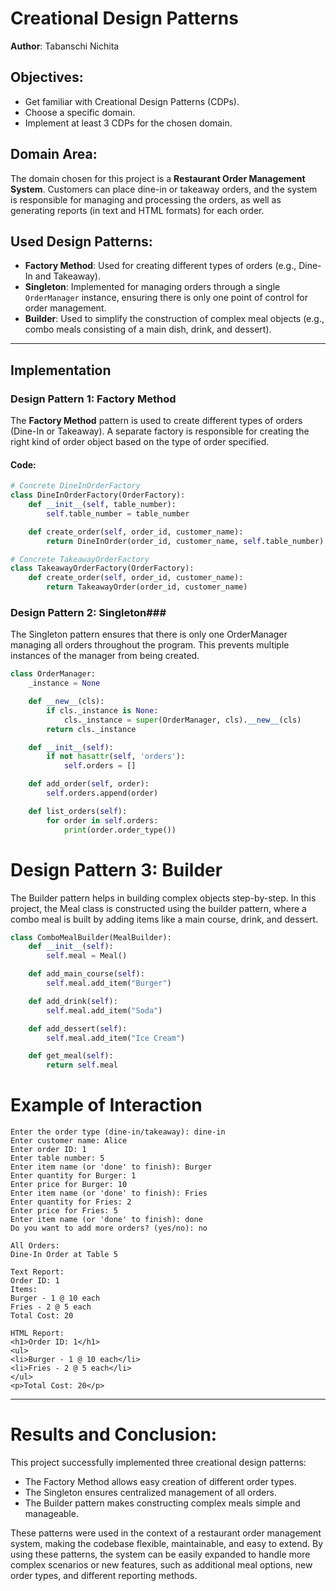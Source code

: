 # Creational Design Patterns  

**Author**: Tabanschi Nichita  

## Objectives:
- Get familiar with Creational Design Patterns (CDPs).
- Choose a specific domain.
- Implement at least 3 CDPs for the chosen domain.

## Domain Area:
The domain chosen for this project is a **Restaurant Order Management System**. Customers can place dine-in or takeaway orders, and the system is responsible for managing and processing the orders, as well as generating reports (in text and HTML formats) for each order.

## Used Design Patterns:
- **Factory Method**: Used for creating different types of orders (e.g., Dine-In and Takeaway).
- **Singleton**: Implemented for managing orders through a single `OrderManager` instance, ensuring there is only one point of control for order management.
- **Builder**: Used to simplify the construction of complex meal objects (e.g., combo meals consisting of a main dish, drink, and dessert).

---

## Implementation

### **Design Pattern 1: Factory Method**

The **Factory Method** pattern is used to create different types of orders (Dine-In or Takeaway). A separate factory is responsible for creating the right kind of order object based on the type of order specified.

#### Code:
```python
# Concrete DineInOrderFactory
class DineInOrderFactory(OrderFactory):
    def __init__(self, table_number):
        self.table_number = table_number

    def create_order(self, order_id, customer_name):
        return DineInOrder(order_id, customer_name, self.table_number)

# Concrete TakeawayOrderFactory
class TakeawayOrderFactory(OrderFactory):
    def create_order(self, order_id, customer_name):
        return TakeawayOrder(order_id, customer_name)
   ```  
### **Design Pattern 2: Singleton**###
The Singleton pattern ensures that there is only one OrderManager managing all orders throughout the program. This prevents multiple instances of the manager from being created.

```python
class OrderManager:
    _instance = None

    def __new__(cls):
        if cls._instance is None:
            cls._instance = super(OrderManager, cls).__new__(cls)
        return cls._instance

    def __init__(self):
        if not hasattr(self, 'orders'):
            self.orders = []

    def add_order(self, order):
        self.orders.append(order)

    def list_orders(self):
        for order in self.orders:
            print(order.order_type())

```
# Design Pattern 3: Builder
The Builder pattern helps in building complex objects step-by-step. In this project, the Meal class is constructed using the builder pattern, where a combo meal is built by adding items like a main course, drink, and dessert.

```python
class ComboMealBuilder(MealBuilder):
    def __init__(self):
        self.meal = Meal()

    def add_main_course(self):
        self.meal.add_item("Burger")

    def add_drink(self):
        self.meal.add_item("Soda")

    def add_dessert(self):
        self.meal.add_item("Ice Cream")

    def get_meal(self):
        return self.meal

```
# Example of Interaction
```githubexpressionlanguage
Enter the order type (dine-in/takeaway): dine-in
Enter customer name: Alice
Enter order ID: 1
Enter table number: 5
Enter item name (or 'done' to finish): Burger
Enter quantity for Burger: 1
Enter price for Burger: 10
Enter item name (or 'done' to finish): Fries
Enter quantity for Fries: 2
Enter price for Fries: 5
Enter item name (or 'done' to finish): done
Do you want to add more orders? (yes/no): no

All Orders:
Dine-In Order at Table 5

Text Report:
Order ID: 1
Items:
Burger - 1 @ 10 each
Fries - 2 @ 5 each
Total Cost: 20

HTML Report:
<h1>Order ID: 1</h1>
<ul>
<li>Burger - 1 @ 10 each</li>
<li>Fries - 2 @ 5 each</li>
</ul>
<p>Total Cost: 20</p>
```
---

# Results and Conclusion:
This project successfully implemented three creational design patterns:

- The Factory Method allows easy creation of different order types.
- The Singleton ensures centralized management of all orders.
- The Builder pattern makes constructing complex meals simple and manageable.

These patterns were used in the context of a restaurant order management system, making the codebase flexible, maintainable, and easy to extend. By using these patterns, the system can be easily expanded to handle more complex scenarios or new features, such as additional meal options, new order types, and different reporting methods.